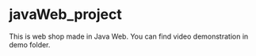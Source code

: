 # javaWeb_project

This is web shop made in Java Web. You can find video demonstration in demo folder.
